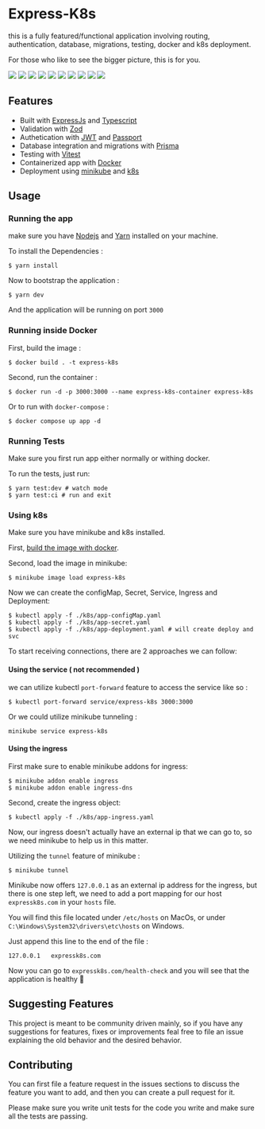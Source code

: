 # Express-K8s

this is a fully featured/functional application involving routing, authentication, database, migrations, testing, docker and k8s deployment.

For those who like to see the bigger picture, this is for you.

<img src="https://img.shields.io/badge/Node.js-43853D?style=for-the-badge&logo=node.js&logoColor=white"/>
<img src="https://img.shields.io/badge/TypeScript-007ACC?style=for-the-badge&logo=typescript&logoColor=white"/>
<img src="https://img.shields.io/badge/Express.js-404D59?style=for-the-badge"/>
<img src="https://img.shields.io/badge/SQLite-07405E?style=for-the-badge&logo=sqlite&logoColor=white"/>
<img src="https://img.shields.io/badge/Visual_Studio_Code-0078D4?style=for-the-badge&logo=visual%20studio%20code&logoColor=white">
<img src="https://img.shields.io/badge/eslint-3A33D1?style=for-the-badge&logo=eslint&logoColor=white">
<img src="https://img.shields.io/badge/prettier-1A2C34?style=for-the-badge&logo=prettier&logoColor=F7BA3E">
<img src="https://img.shields.io/badge/Prisma-3982CE?style=for-the-badge&logo=Prisma&logoColor=white">
<img src="https://img.shields.io/badge/GIT-E44C30?style=for-the-badge&logo=git&logoColor=white">
<img src="https://img.shields.io/badge/starship-DD0B78?style=for-the-badge&logo=starship&logoColor=white">

## Features

-   Built with [ExpressJs](https://expressjs.com/) and [Typescript](https://www.typescriptlang.org/)
-   Validation with [Zod](https://github.com/colinhacks/zod)
-   Authetication with [JWT](https://jwt.io/) and [Passport](http://www.passportjs.org/)
-   Database integration and migrations with [Prisma](https://www.prisma.io/)
-   Testing with [Vitest](https://vitest.dev/)
-   Containerized app with [Docker](https://www.docker.com/)
-   Deployment using [minikube](https://minikube.sigs.k8s.io/docs/) and [k8s](https://kubernetes.io/)

## Usage

### Running the app

make sure you have [Nodejs](https://nodejs.org/en) and [Yarn](https://yarnpkg.com/) installed on your machine.

To install the Dependencies :

```console
$ yarn install
```

Now to bootstrap the application :

```console
$ yarn dev
```

And the application will be running on port `3000`

### Running inside Docker

First, build the image :

```console
$ docker build . -t express-k8s
```

Second, run the container :

```console
$ docker run -d -p 3000:3000 --name express-k8s-container express-k8s
```

Or to run with `docker-compose` :

```console
$ docker compose up app -d
```

### Running Tests

Make sure you first run app either normally or withing docker.

To run the tests, just run:

```console
$ yarn test:dev # watch mode
$ yarn test:ci # run and exit
```

### Using k8s

Make sure you have minikube and k8s installed.

First, [build the image with docker](#running-inside-docker).

Second, load the image in minikube:

```console
$ minikube image load express-k8s
```

Now we can create the configMap, Secret, Service, Ingress and Deployment:

```console
$ kubectl apply -f ./k8s/app-configMap.yaml
$ kubectl apply -f ./k8s/app-secret.yaml
$ kubectl apply -f ./k8s/app-deployment.yaml # will create deploy and svc
```

To start receiving connections, there are 2 approaches we can follow:

#### Using the service ( not recommended )

we can utilize kubectl `port-forward` feature to access the service like so :

```console
$ kubectl port-forward service/express-k8s 3000:3000
```

Or we could utilize minikube tunneling :

```console
minikube service express-k8s
```

#### Using the ingress

First make sure to enable minikube addons for ingress:

```console
$ minikube addon enable ingress
$ minikube addon enable ingress-dns
```

Second, create the ingress object:

```console
$ kubectl apply -f ./k8s/app-ingress.yaml
```

Now, our ingress doesn't actually have an external ip that we can go to, so we need minikube to help us in this matter.

Utilizing the `tunnel` feature of minikube :

```console
$ minikube tunnel
```

Minikube now offers `127.0.0.1` as an external ip address for the ingress, but there is one step left, we need to add a port mapping for our host `expressk8s.com` in your `hosts` file.

You will find this file located under `/etc/hosts` on MacOs, or under `C:\Windows\System32\drivers\etc\hosts` on Windows.

Just append this line to the end of the file :

```console
127.0.0.1   expressk8s.com
```

Now you can go to `expressk8s.com/health-check` and you will see that the application is healthy 🙂

## Suggesting Features

This project is meant to be community driven mainly, so if you have any suggestions for features, fixes or improvements feal free to file an issue explaining the old behavior and the desired behavior.

## Contributing

You can first file a feature request in the issues sections to discuss the feature you want to add, and then you can create a pull request for it.

Please make sure you write unit tests for the code you write and make sure all the tests are passing.
